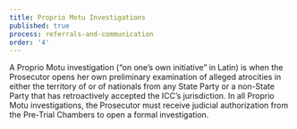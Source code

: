 ```yaml
---
title: Proprio Motu Investigations
published: true
process: referrals-and-communication
order: '4'
---
```



A Proprio Motu investigation (“on one’s own initiative” in Latin) is when the Prosecutor opens her own preliminary examination of alleged atrocities in either the territory of or of nationals from any State Party or a non-State Party that has retroactively accepted the ICC’s jurisdiction. In all Proprio Motu investigations, the Prosecutor must receive judicial authorization from the Pre-Trial Chambers to open a formal investigation.